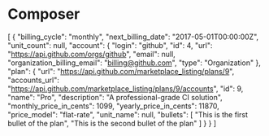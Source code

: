 # Composer

[
  {
    "billing_cycle": "monthly",
    "next_billing_date": "2017-05-01T00:00:00Z",
    "unit_count": null,
    "account": {
      "login": "github",
      "id": 4,
      "url": "https://api.github.com/orgs/github",
      "email": null,
      "organization_billing_email": "billing@github.com",
      "type": "Organization"
    },
    "plan": {
      "url": "https://api.github.com/marketplace_listing/plans/9",
      "accounts_url": "https://api.github.com/marketplace_listing/plans/9/accounts",
      "id": 9,
      "name": "Pro",
      "description": "A professional-grade CI solution",
      "monthly_price_in_cents": 1099,
      "yearly_price_in_cents": 11870,
      "price_model": "flat-rate",
      "unit_name": null,
      "bullets": [
        "This is the first bullet of the plan",
        "This is the second bullet of the plan"
      ]
    }
  }
]
